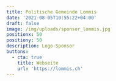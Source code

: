 ```yaml
---
title: Politische Gemeinde Lommis
date: '2021-08-05T10:55:22+04:00'
draft: false
image: /img/uploads/sponsor_lommis.jpg
positionx: 50
positiony: 50
description: Logo-Sponsor
buttons:
  - cta: true
    title: Webseite
    url: 'https://lommis.ch'
---
```


